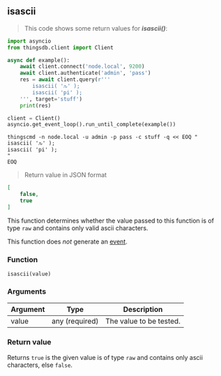 ## isascii

> This code shows some return values for ***isascii()***:

```python
import asyncio
from thingsdb.client import Client

async def example():
    await client.connect('node.local', 9200)
    await client.authenticate('admin', 'pass')
    res = await client.query(r'''
        isascii( 'ԉ' );
        isascii( 'pi' );
    ''', target='stuff')
    print(res)

client = Client()
asyncio.get_event_loop().run_until_complete(example())
```

```shell
thingscmd -n node.local -u admin -p pass -c stuff -q << EOQ "
isascii( 'ԉ' );
isascii( 'pi' );
"
EOQ
```

> Return value in JSON format

```json
[
    false,
    true
]
```

This function determines whether the value passed to this function is of
type `raw` and contains only valid ascii characters.

This function does *not* generate an [event](#events).

### Function
`isascii(value)`

### Arguments
Argument | Type | Description
-------- | ---- | -----------
value | any (required) | The value to be tested.

### Return value
Returns `true` is the given value is of type `raw` and contains only ascii characters, else `false`.
